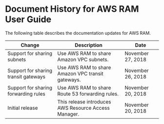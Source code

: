 # Document History for AWS RAM User Guide<a name="doc-history"></a>

The following table describes the documentation updates for AWS RAM\.


| Change | Description | Date | 
| --- | --- | --- | 
| Support for sharing subnets | Use AWS RAM to share Amazon VPC subnets\. | November 27, 2018 | 
| Support for sharing transit gateways | Use AWS RAM to share Amazon VPC transit gateways\. | November 26, 2018 | 
| Support for sharing forwarding rules | Use AWS RAM to share Route 53 forwarding rules\. | November 20, 2018 | 
| Initial release | This release introduces AWS Resource Access Manager\. | November 20, 2018 | 